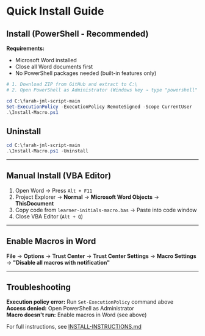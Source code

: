 # Quick Install Guide

## Install (PowerShell - Recommended)

**Requirements:**
- Microsoft Word installed
- Close all Word documents first
- No PowerShell packages needed (built-in features only)

```powershell
# 1. Download ZIP from GitHub and extract to C:\
# 2. Open PowerShell as Administrator (Windows key → type "powershell" → Right-click → Run as Administrator)

cd C:\farah-jml-script-main
Set-ExecutionPolicy -ExecutionPolicy RemoteSigned -Scope CurrentUser
.\Install-Macro.ps1
```

## Uninstall

```powershell
cd C:\farah-jml-script-main
.\Install-Macro.ps1 -Uninstall
```

---

## Manual Install (VBA Editor)

1. Open Word → Press `Alt + F11`
2. Project Explorer → **Normal** → **Microsoft Word Objects** → **ThisDocument**
3. Copy code from `learner-initials-macro.bas` → Paste into code window
4. Close VBA Editor (`Alt + Q`)

---

## Enable Macros in Word

**File** → **Options** → **Trust Center** → **Trust Center Settings** → **Macro Settings** → **"Disable all macros with notification"**

---

## Troubleshooting

**Execution policy error:** Run `Set-ExecutionPolicy` command above  
**Access denied:** Open PowerShell as Administrator  
**Macro doesn't run:** Enable macros in Word (see above)

For full instructions, see [INSTALL-INSTRUCTIONS.md](INSTALL-INSTRUCTIONS.md)

